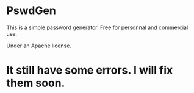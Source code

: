 # PswdGen
This is a simple password generator. Free for personnal and commercial use.

Under an Apache license.

# It still have some errors. I will fix them soon.
